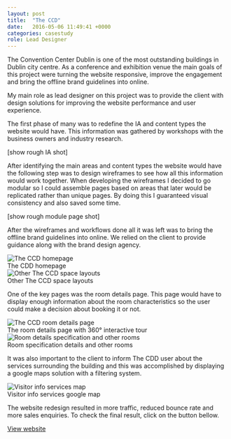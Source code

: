 ```yaml
---
layout: post
title:  "The CCD"
date:   2016-05-06 11:49:41 +0000
categories: casestudy
role: Lead Designer
---
```


<p>
    The Convention Center Dublin is one of the most outstanding buildings in Dublin city centre. As a conference and exhibition venue the main goals of this project were turning the website responsive, improve the engagement and bring the offline brand guidelines into online.
</p>
<p>
    My main role as lead designer on this project was to provide the client with design solutions for improving the website performance and user experience.
</p>
<p>
    The first phase of many was to redefine the IA and content types the website would have. This information was gathered by workshops with the business owners and industry research.
</p>
<div>
[show rough IA shot]
</div>
<p>
    After identifying the main areas and content types the website would have the following step was to design wireframes to see how all this information would work together. When developing the wireframes I decided to go modular so I could assemble pages based on areas that later would be replicated rather than unique pages. By doing this I guaranteed visual consistency and also saved some time.
</p>
<div>
[show rough module page shot]
</div>
<p>
    After the wireframes and workflows done all it was left was to bring the offline brand guidelines into online. We relied on the client to provide guidance along with the brand design agency.
</p>
<div class="post-content-img">
    <img src="../../../../images/The_CCD_2@2x.png" alt="The CCD homepage">
    <div class="post-content-img-caption">
        The CDD homepage
    </div>
</div>
<div class="post-content-img">
    <img src="../../../../images/The_CCD_3@2x.png" alt="Other The CCD space layouts">
    <div class="post-content-img-caption">
        Other The CCD space layouts
    </div>
</div>
<p>
    One of the key pages was the room details page. This page would have to display enough information about the room characteristics so the user could make a decision about booking it or not.
</p>
<div class="post-content-img">
    <img src="../../../../images/The_CCD_1@2x.png" alt="The CCD room details page">
    <div class="post-content-img-caption">
        The room details page with 360° interactive tour
    </div>
</div>
<div class="post-content-img">
    <img src="../../../../images/The_CCD_4@2x.png" alt="Room details specification and other rooms">
    <div class="post-content-img-caption">
        Room specification details and other rooms
    </div>
</div>
<p>
    It was also important to the client to inform The CDD user about the services surrounding the building and this was accomplished by displaying a google maps solution with a filtering system.
</p>
<div class="post-content-img">
    <img src="../../../../images/The_CCD_5@2x.png" alt="Visitor info services map">
    <div class="post-content-img-caption">
        Visitor info services google map
    </div>
</div>
<p>
    The website redesign resulted in more traffic, reduced bounce rate and more sales enquiries. To check the final result, click on the button bellow.
</p>
<div>
    <p><a class="color-change button" href="">View website</a></p>
</div>
